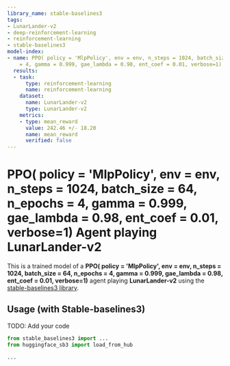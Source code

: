 ```yaml
---
library_name: stable-baselines3
tags:
- LunarLander-v2
- deep-reinforcement-learning
- reinforcement-learning
- stable-baselines3
model-index:
- name: PPO( policy = 'MlpPolicy', env = env, n_steps = 1024, batch_size = 64, n_epochs
    = 4, gamma = 0.999, gae_lambda = 0.98, ent_coef = 0.01, verbose=1)
  results:
  - task:
      type: reinforcement-learning
      name: reinforcement-learning
    dataset:
      name: LunarLander-v2
      type: LunarLander-v2
    metrics:
    - type: mean_reward
      value: 242.46 +/- 18.20
      name: mean_reward
      verified: false
---
```


# **PPO( policy = 'MlpPolicy', env = env, n_steps = 1024, batch_size = 64, n_epochs = 4, gamma = 0.999, gae_lambda = 0.98, ent_coef = 0.01, verbose=1)** Agent playing **LunarLander-v2**
This is a trained model of a **PPO( policy = 'MlpPolicy', env = env, n_steps = 1024, batch_size = 64, n_epochs = 4, gamma = 0.999, gae_lambda = 0.98, ent_coef = 0.01, verbose=1)** agent playing **LunarLander-v2**
using the [stable-baselines3 library](https://github.com/DLR-RM/stable-baselines3).

## Usage (with Stable-baselines3)
TODO: Add your code


```python
from stable_baselines3 import ...
from huggingface_sb3 import load_from_hub

...
```
